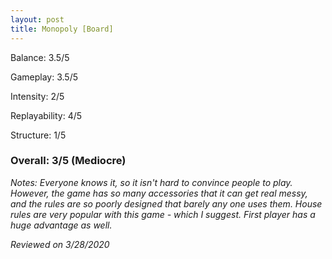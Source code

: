 ```yaml
---
layout: post
title: Monopoly [Board]
---
```


Balance: 3.5/5

Gameplay: 3.5/5

Intensity: 2/5

Replayability: 4/5

Structure: 1/5

### Overall: 3/5 (Mediocre)

*Notes: Everyone knows it, so it isn't hard to convince people to play. However, the game has so many accessories that it can get
real messy, and the rules are so poorly designed that barely any one uses them. House rules are very popular with this game - which 
I suggest. First player has a huge advantage as well.*

*Reviewed on 3/28/2020*
